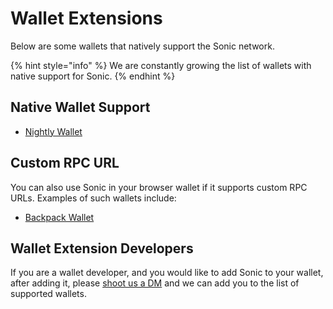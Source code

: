 # Wallet Extensions

Below are some wallets that natively support the Sonic network.

{% hint style="info" %}
We are constantly growing the list of wallets with native support for Sonic.
{% endhint %}

## Native Wallet Support

* [Nightly Wallet](https://nightly.app/)

## Custom RPC URL

You can also use Sonic in your browser wallet if it supports custom RPC URLs. Examples of such wallets include:

* [Backpack Wallet](https://backpack.app/)

## Wallet Extension Developers

If you are a wallet developer, and you would like to add Sonic to your wallet, after adding it, please [shoot us a DM](https://twitter.com/sonicsvm) and we can add you to the list of supported wallets.
